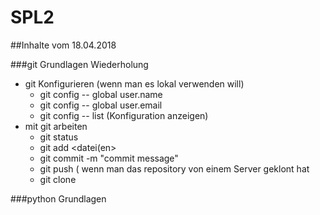 # SPL2

##Inhalte vom 18.04.2018

###git Grundlagen Wiederholung
* git Konfigurieren (wenn man es lokal verwenden will)
  * git config -- global user.name <username>
  * git config -- global user.email <email>
  * git config -- list (Konfiguration anzeigen)
* mit git arbeiten
  * git status
  * git add <datei(en>
  * git commit -m "commit message"
  * git push ( wenn man das repository von einem Server geklont hat
  * git clone <URL vom Repository>

###python Grundlagen
